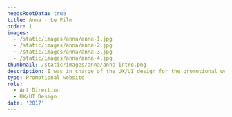 ```yaml
---
needsRootData: true
title: Anna - Le Film
order: 1
images:
  - /static/images/anna/anna-1.jpg
  - /static/images/anna/anna-2.jpg
  - /static/images/anna/anna-3.jpg
  - /static/images/anna/anna-4.jpg
thumbnail: /static/images/anna/anna-intro.png
description: I was in charge of the UX/UI design for the promotional website of our short film Anna, made as a school project.
type: Promotional website
role:
  - Art Direction
  - UX/UI Design
date: '2017'
---
```

